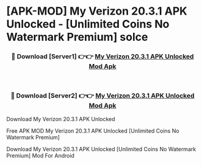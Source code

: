 # [APK-MOD] My Verizon 20.3.1 APK Unlocked - [Unlimited Coins No Watermark Premium] solce



<div align="center">
<h3>🔴 Download [Server1] 👉👉 <a href="https://momento.my/?title=My_Verizon_20.3.1_APK_Unlocked">My Verizon 20.3.1 APK Unlocked Mod Apk</a></h3><br>

<h3>🔴 Download [Server2] 👉👉 <a href="https://momento.my/?title=My_Verizon_20.3.1_APK_Unlocked">My Verizon 20.3.1 APK Unlocked Mod Apk</a></h3>
</div>



Download My Verizon 20.3.1 APK Unlocked 

Free APK MOD My Verizon 20.3.1 APK Unlocked [Unlimited Coins No Watermark Premium]

Download My Verizon 20.3.1 APK Unlocked [Unlimited Coins No Watermark Premium] Mod For Android
